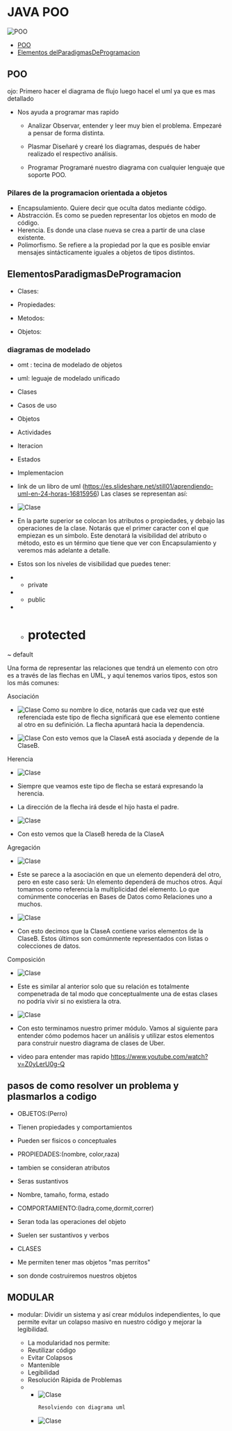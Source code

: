 # JAVA POO
![POO](src/1.jpg)
- [ POO](#POO)
- [Elementos delParadigmasDeProgramacion](#ElementosParadigmasDeProgramacion)

## POO
ojo: Primero hacer el diagrama de flujo luego hacel el uml ya que es mas detallado
- Nos ayuda a programar mas rapido 
    - Analizar
        Observar, entender y leer muy bien el problema. Empezaré a pensar de forma distinta.
    - Plasmar
        Diseñaré y crearé los diagramas, después de haber realizado el respectivo análisis.

    - Programar
        Programaré nuestro diagrama con cualquier lenguaje que soporte POO.

### Pilares de la programacion orientada a objetos

- Encapsulamiento. Quiere decir que oculta datos mediante código.
- Abstracción. Es como se pueden representar los objetos en modo de código.
- Herencia. Es donde una clase nueva se crea a partir de una clase existente.
- Polimorfismo. Se refiere a la propiedad por la que es posible enviar mensajes sintácticamente iguales a objetos de tipos distintos.

## ElementosParadigmasDeProgramacion
- Clases:

- Propiedades:

- Metodos:

- Objetos:

### diagramas de modelado
- omt : tecina de modelado de objetos

- uml: leguaje de modelado unificado
 - Clases
 - Casos de uso
 - Objetos
 - Actividades
 - Iteracion
 - Estados
 - Implementacion
 - link de un libro de uml (https://es.slideshare.net/still01/aprendiendo-uml-en-24-horas-16815956)
 Las clases se representan así:

- ![Clase](src/1.webp)
- En la parte superior se colocan los atributos o propiedades, y debajo las operaciones de la clase. Notarás que el primer caracter con el que empiezan es un símbolo. Este denotará la visibilidad del atributo o método, esto es un término que tiene que ver con Encapsulamiento y veremos más adelante a detalle.

- Estos son los niveles de visibilidad que puedes tener:

- - private
- + public
- - # protected
~ default

Una forma de representar las relaciones que tendrá un elemento con otro es a través de las flechas en UML, y aquí tenemos varios tipos, estos son los más comunes:

Asociación
- ![Clase](src/2.webp)
Como su nombre lo dice, notarás que cada vez que esté referenciada este tipo de flecha significará que ese elemento contiene al otro en su definición. La flecha apuntará hacia la dependencia.

- ![Clase](src/3.webp)
Con esto vemos que la ClaseA está asociada y depende de la ClaseB.

Herencia
- ![Clase](src/4.webp)
- Siempre que veamos este tipo de flecha se estará expresando la herencia.
- La dirección de la flecha irá desde el hijo hasta el padre.

- ![Clase](src/5.webp)
- Con esto vemos que la ClaseB hereda de la ClaseA

Agregación
- ![Clase](src/6.webp)
- Este se parece a la asociación en que un elemento dependerá del otro, pero en este caso será: Un elemento dependerá de muchos otros. Aquí tomamos como referencia la multiplicidad del elemento. Lo que comúnmente conocerías en Bases de Datos como Relaciones uno a muchos.

- ![Clase](src/7.webp)
- Con esto decimos que la ClaseA contiene varios elementos de la ClaseB. Estos últimos son comúnmente representados con listas o colecciones de datos.

Composición
- ![Clase](src/8.webp)
- Este es similar al anterior solo que su relación es totalmente compenetrada de tal modo que conceptualmente una de estas clases no podría vivir si no existiera la otra.

- ![Clase](src/9.webp)
- Con esto terminamos nuestro primer módulo. Vamos al siguiente para entender cómo podemos hacer un análisis y utilizar estos elementos para construir nuestro diagrama de clases de Uber.

- video para entender mas rapido https://www.youtube.com/watch?v=Z0yLerU0g-Q

## pasos de como resolver un problema y plasmarlos a codigo
- OBJETOS:(Perro)
 - Tienen propiedades y comportamientos 
 - Pueden ser fisicos o conceptuales
 - PROPIEDADES:(nombre, color,raza)
- tambien se consideran atributos
 - Seras sustantivos
 - Nombre, tamaño, forma, estado
- COMPORTAMIENTO:(ladra,come,dormit,correr)
 - Seran toda las operaciones del objeto
 - Suelen ser sustantivos y verbos

- CLASES
 - Me permiten tener mas objetos "mas perritos"
 - son donde costruiremos nuestros objetos

## MODULAR
- modular: Dividir un sistema y así crear módulos independientes, lo que permite evitar un colapso masivo en nuestro código y mejorar la legibilidad.

  - La modularidad nos permite:
  - Reutilizar código
  - Evitar Colapsos
  - Mantenible
  - Legibilidad
  - Resolución Rápida de Problemas
  - - ![Clase](src/11.png)
        ```php
        Resolviendo con diagrama uml 
        ```
    - ![Clase](src/12.png)